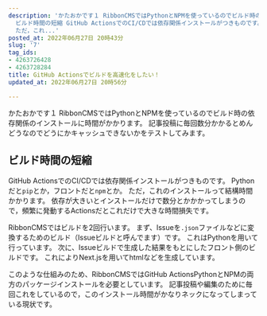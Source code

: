 ```yaml
---
description: 'かたおかです１ RibbonCMSではPythonとNPMを使っているのでビルド時の依存関係のインストールに時間がかかります。 記事投稿に毎回数分かかるとめんどうなのでどうにかキャッシュできないかをテストしてみます。  ##
  ビルド時間の短縮 GitHub ActionsでのCI/CDでは依存関係インストールがつきものです。 Pythonだと`pip`とか，フロントだと`npm`とか。
  ただ，これ...'
posted_at: 2022年06月27日 20時43分
slug: '7'
tag_ids:
- 4263726428
- 4263728284
title: GitHub Actionsでビルドを高速化をしたい！
updated_at: 2022年06月27日 20時56分

---
```

かたおかです１
RibbonCMSではPythonとNPMを使っているのでビルド時の依存関係のインストールに時間がかかります。
記事投稿に毎回数分かかるとめんどうなのでどうにかキャッシュできないかをテストしてみます。

## ビルド時間の短縮
GitHub ActionsでのCI/CDでは依存関係インストールがつきものです。
Pythonだと`pip`とか，フロントだと`npm`とか。
ただ，これのインストールって結構時間かかります。
依存が大きいとインストールだけで数分とかかかってしまうので，頻繁に発動するActionsだとこれだけで大きな時間損失です。
<br/>

RibbonCMSではビルドを2回行います。
まず、Issueを`.json`ファイルなどに変換するためのビルド（Issueビルドと呼んでます）です。
これはPythonを用いて行っています。
次に、Issueビルドで生成した結果をもとにしたフロント側のビルドです。
これによりNext.jsを用いてhtmlなどを生成しています。
<br/>

このような仕組みのため、RibbonCMSではGitHub ActionsPythonとNPMの両方のパッケージインストールを必要としています。
記事投稿や編集のために毎回これをしているので，このインストール時間がかなりネックになってしまっている現状です。
